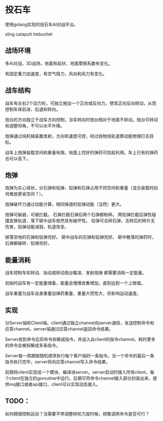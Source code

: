 # 投石车

使用golang实现的投石车AI对战平台。

sling
catapult
trebuchet


## 战场环境

多AI对战，3D战场，地面有起伏，地面摩擦系数有变化。

有固定重力加速度，有空气阻力，风向和风力有变化。


## 战车结构

战车有左右2个动力轮，可独立施加一个正向或反向力，使其正向反向转动，从而控制车体前进、后退和转向。

炮台的方向独立于战车方向控制，当车转向时炮台相对于地面不转动。炮台可转动和调整仰角，不可以水平升降。

炮弹通过纯机械装置发射，方向和速度可控，经过抛物线轨道靠动能物理打击目标。

战车上炮弹装载空间和重量有限。地面上完好的弹药可拾起利用。车上已有的弹药也可以丢下。


## 炮弹

炮弹为实心球状，分石弹和铅弹，铅弹和石弹占用不同空间和重量（混合装载时如何堆放更省空间？）。

炮弹破坏力通过动能计算，相同弹道的铅弹动能（当然）更大。

炮弹可躲避，可被拦截。
石弹拦截石弹后两个石弹都粉碎。
两铅弹拦截后弹性碰撞变换轨道，落下砸中战车依然具有破坏性。
铅弹可击碎石弹，击碎后的碎片无伤害，铅弹动能减弱，轨道改变。

掉落空地的石弹和铅弹完好。
砸中战车的石弹和铅弹完好。
砸中散落的弹药时，石弹都破碎，铅弹完好。


## 能量消耗

战车控制车轮转动、抬动或转动炮台瞄准、发射炮弹 都需要消耗一定能量。

初始时战车有一定能量储备，能量会慢慢收集增加，直到达到一个上限值。

战车重量为战车自身重量加弹药重量，重量大惯性大，将影响运动速度。

## 实现

分Server端和Client端。client通过独立channel向server通信，发送控制命令和应答channel。server端通过应答channel返回命令结果。

Server收到命令后将命令拆解成指令，并送入此client的指令channel。耗时更多的命令会被拆解成多条指令。

Server每一周期按随机顺序执行每个客户端的一条指令。当一个命令的最后一条指令执行完毕，server将向应答channel写入命令结果。

前期将client实现成一个模块，编译进server。server启动时接入所有client，每个client在独立的goroutine中运行。后期可将命令channel接入部分封装出来，提供mq接口或者api接口，client可以实现动态接入。

## TODO：

如何精细控制运动？当需要不停调整转轮力度时候，频繁调用命令是否可行？
